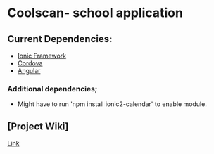 # Coolscan- school application

## Current Dependencies:
- [Ionic Framework](https://ionicframework.com/docs/)
- [Cordova](https://cordova.apache.org/)
- [Angular](https://angular.io/cli)
### Additional dependencies;
- Might have to run 'npm install ionic2-calendar' to enable module.

## [Project Wiki]
[Link](https://github.com/Team2-CSCI150/Project/wiki)
